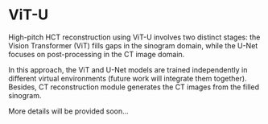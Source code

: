 # ViT-U
High-pitch HCT reconstruction using ViT-U involves two distinct stages: the Vision Transformer (ViT) fills gaps in the sinogram domain, while the U-Net focuses on post-processing in the CT image domain. 

In this approach, the ViT and U-Net models are trained independently in different virtual environments (future work will integrate them together). Besides, CT reconstruction module generates the CT images from the filled sinogram.

More details will be provided soon...
